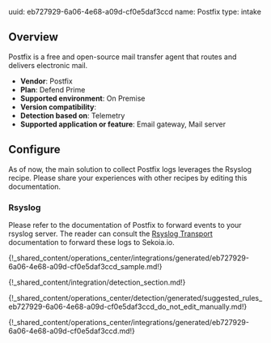 uuid: eb727929-6a06-4e68-a09d-cf0e5daf3ccd
name: Postfix
type: intake

## Overview
Postfix is a free and open-source mail transfer agent that routes and delivers electronic mail.

- **Vendor**: Postfix
- **Plan**: Defend Prime
- **Supported environment**: On Premise
- **Version compatibility**:
- **Detection based on**: Telemetry
- **Supported application or feature**: Email gateway, Mail server

## Configure

As of now, the main solution to collect Postfix logs leverages the Rsyslog recipe. Please share your experiences with other recipes by editing this documentation.

### Rsyslog

Please refer to the documentation of Postfix to forward events to your rsyslog server. The reader can consult the [Rsyslog Transport](/integration/ingestion_methods/syslog/overview) documentation to forward these logs to Sekoia.io.

{!_shared_content/operations_center/integrations/generated/eb727929-6a06-4e68-a09d-cf0e5daf3ccd_sample.md!}

{!_shared_content/integration/detection_section.md!}

{!_shared_content/operations_center/detection/generated/suggested_rules_eb727929-6a06-4e68-a09d-cf0e5daf3ccd_do_not_edit_manually.md!}

{!_shared_content/operations_center/integrations/generated/eb727929-6a06-4e68-a09d-cf0e5daf3ccd.md!}